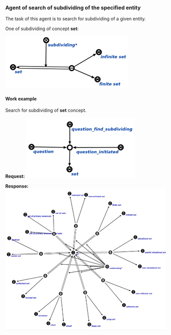 ### Agent of search of subdividing of the specified entity

The task of this agent is to search for subdividing of a given entity.

One of subdividing of concept **set**:  

![](content/goal.png)

#### Work example

Search for subdividing of **set** concept. 

**Request:**
![](content/request.png)

**Response:**
![](content/response.png)